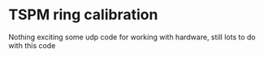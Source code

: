 # TSPM ring calibration

Nothing exciting some udp code for working with hardware, still
lots to do with this code